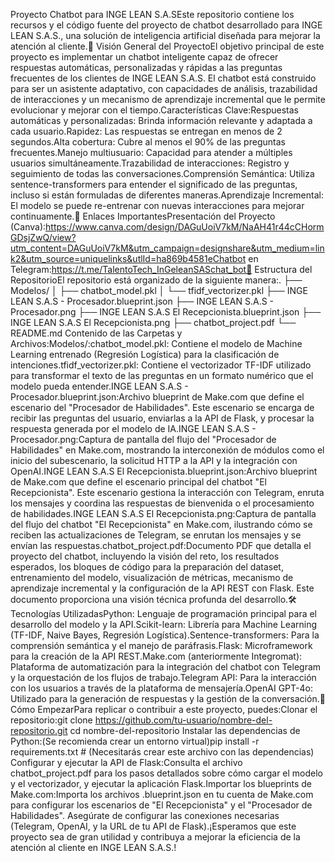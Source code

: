 Proyecto Chatbot para INGE LEAN S.A.SEste repositorio contiene los recursos y el código fuente del proyecto de chatbot desarrollado para INGE LEAN S.A.S., una solución de inteligencia artificial diseñada para mejorar la atención al cliente.🚀 Visión General del ProyectoEl objetivo principal de este proyecto es implementar un chatbot inteligente capaz de ofrecer respuestas automáticas, personalizadas y rápidas a las preguntas frecuentes de los clientes de INGE LEAN S.A.S. El chatbot está construido para ser un asistente adaptativo, con capacidades de análisis, trazabilidad de interacciones y un mecanismo de aprendizaje incremental que le permite evolucionar y mejorar con el tiempo.Características Clave:Respuestas automáticas y personalizadas: Brinda información relevante y adaptada a cada usuario.Rapidez: Las respuestas se entregan en menos de 2 segundos.Alta cobertura: Cubre al menos el 90% de las preguntas frecuentes.Manejo multiusuario: Capacidad para atender a múltiples usuarios simultáneamente.Trazabilidad de interacciones: Registro y seguimiento de todas las conversaciones.Comprensión Semántica: Utiliza sentence-transformers para entender el significado de las preguntas, incluso si están formuladas de diferentes maneras.Aprendizaje Incremental: El modelo se puede re-entrenar con nuevas interacciones para mejorar continuamente.🔗 Enlaces ImportantesPresentación del Proyecto (Canva):https://www.canva.com/design/DAGuUoiV7kM/NaAH41r44cCHormGDsjZwQ/view?utm_content=DAGuUoiV7kM&utm_campaign=designshare&utm_medium=link2&utm_source=uniquelinks&utlId=ha869b4581eChatbot en Telegram:https://t.me/TalentoTech_InGeleanSASchat_bot📁 Estructura del RepositorioEl repositorio está organizado de la siguiente manera:.
├── Modelos/
│   ├── chatbot_model.pkl
│   └── tfidf_vectorizer.pkl
├── INGE LEAN S.A.S - Procesador.blueprint.json
├── INGE LEAN S.A.S - Procesador.png
├── INGE LEAN S.A.S El Recepcionista.blueprint.json
├── INGE LEAN S.A.S El Recepcionista.png
├── chatbot_project.pdf
└── README.md
Contenido de las Carpetas y Archivos:Modelos/:chatbot_model.pkl: Contiene el modelo de Machine Learning entrenado (Regresión Logística) para la clasificación de intenciones.tfidf_vectorizer.pkl: Contiene el vectorizador TF-IDF utilizado para transformar el texto de las preguntas en un formato numérico que el modelo pueda entender.INGE LEAN S.A.S - Procesador.blueprint.json:Archivo blueprint de Make.com que define el escenario del "Procesador de Habilidades". Este escenario se encarga de recibir las preguntas del usuario, enviarlas a la API de Flask, y procesar la respuesta generada por el modelo de IA.INGE LEAN S.A.S - Procesador.png:Captura de pantalla del flujo del "Procesador de Habilidades" en Make.com, mostrando la interconexión de módulos como el inicio del subescenario, la solicitud HTTP a la API y la integración con OpenAI.INGE LEAN S.A.S El Recepcionista.blueprint.json:Archivo blueprint de Make.com que define el escenario principal del chatbot "El Recepcionista". Este escenario gestiona la interacción con Telegram, enruta los mensajes y coordina las respuestas de bienvenida o el procesamiento de habilidades.INGE LEAN S.A.S El Recepcionista.png:Captura de pantalla del flujo del chatbot "El Recepcionista" en Make.com, ilustrando cómo se reciben las actualizaciones de Telegram, se enrutan los mensajes y se envían las respuestas.chatbot_project.pdf:Documento PDF que detalla el proyecto del chatbot, incluyendo la visión del reto, los resultados esperados, los bloques de código para la preparación del dataset, entrenamiento del modelo, visualización de métricas, mecanismo de aprendizaje incremental y la configuración de la API REST con Flask. Este documento proporciona una visión técnica profunda del desarrollo.🛠️ Tecnologías UtilizadasPython: Lenguaje de programación principal para el desarrollo del modelo y la API.Scikit-learn: Librería para Machine Learning (TF-IDF, Naive Bayes, Regresión Logística).Sentence-transformers: Para la comprensión semántica y el manejo de paráfrasis.Flask: Microframework para la creación de la API REST.Make.com (anteriormente Integromat): Plataforma de automatización para la integración del chatbot con Telegram y la orquestación de los flujos de trabajo.Telegram API: Para la interacción con los usuarios a través de la plataforma de mensajería.OpenAI GPT-4o: Utilizado para la generación de respuestas y la gestión de la conversación.🚀 Cómo EmpezarPara replicar o contribuir a este proyecto, puedes:Clonar el repositorio:git clone https://github.com/tu-usuario/nombre-del-repositorio.git
cd nombre-del-repositorio
Instalar las dependencias de Python:(Se recomienda crear un entorno virtual)pip install -r requirements.txt # (Necesitarás crear este archivo con las dependencias)
Configurar y ejecutar la API de Flask:Consulta el archivo chatbot_project.pdf para los pasos detallados sobre cómo cargar el modelo y el vectorizador, y ejecutar la aplicación Flask.Importar los blueprints de Make.com:Importa los archivos .blueprint.json en tu cuenta de Make.com para configurar los escenarios de "El Recepcionista" y el "Procesador de Habilidades". Asegúrate de configurar las conexiones necesarias (Telegram, OpenAI, y la URL de tu API de Flask).¡Esperamos que este proyecto sea de gran utilidad y contribuya a mejorar la eficiencia de la atención al cliente en INGE LEAN S.A.S.!
